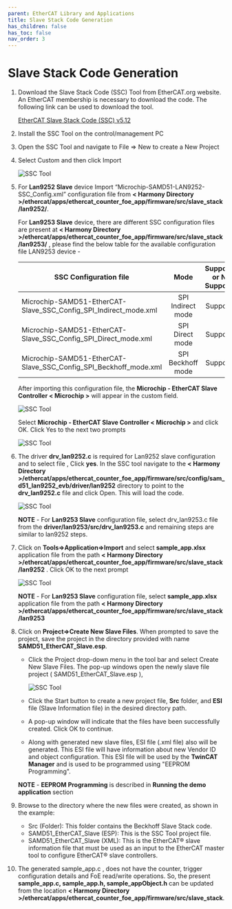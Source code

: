 ```yaml
---
parent: EtherCAT Library and Applications
title: Slave Stack Code Generation
has_children: false
has_toc: false
nav_order: 3
---
```


# **Slave Stack Code Generation**

1. Download the Slave Stack Code (SSC) Tool from EtherCAT.org website. An EtherCAT membership is necessary to download the code. The following link can be used to download the tool.

    [EtherCAT Slave Stack Code (SSC) v5.12](https://www.ethercat.org/en/downloads/downloads_01DCC32A10294F2EA866F7E46FB0285F.htm)

2.	Install the SSC Tool on the control/management PC
3.	Open the SSC Tool and navigate to File => New to create a New Project
4.	Select Custom and then click Import

    ![SSC Tool](images/ssc_import_configuration_file.png)

5. For **Lan9252 Slave** device	Import “Microchip-SAMD51-LAN9252-SSC_Config.xml” configuration file from **< Harmony Directory >/ethercat/apps/ethercat_counter_foe_app/firmware/src/slave_stack/lan9252/**.

    For **Lan9253  Slave** device, there are different SSC configuration files are present at **< Harmony Directory >/ethercat/apps/ethercat_counter_foe_app/firmware/src/slave_stack/lan9253/** , please find the below table for the available configuration file LAN9253 device -

    | SSC Configuration file  |   Mode         |    Supported or Not Supported    |
    |-------------------------|:--------------:|:--------------:|
    | Microchip-SAMD51-EtherCAT-Slave_SSC_Config_SPI_Indirect_mode.xml   |  SPI Indirect mode   |   Supported   |
    | Microchip-SAMD51-EtherCAT-Slave_SSC_Config_SPI_Direct_mode.xml     |  SPI Direct mode   |   Supported   |
    | Microchip-SAMD51-EtherCAT-Slave_SSC_Config_SPI_Beckhoff_mode.xml     |  SPI Beckhoff mode |   Supported   |

    After importing this configuration file, the **Microchip - EtherCAT Slave Controller < Microchip >**  will appear in the custom field.

    ![SSC Tool](images/custom_sscfile_selected.png)

    Select **Microchip - EtherCAT Slave Controller < Microchip >** and click OK. Click Yes to the next two prompts

    ![SSC Tool](images/ssc_import_configuration_file_2.png)

6.	The driver **drv_lan9252.c** is required for Lan9252 slave configuration and to select file , Click **yes**. In the SSC tool navigate to the **< Harmony Directory >/ethercat/apps/ethercat_counter_foe_app/firmware/src/config/sam_d51_lan9252_evb/driver/lan9252** directory to point to the **drv_lan9252.c** file and click Open. This will load the code.

    ![SSC Tool](images/drv_lan9252_selection.png)

    **NOTE** - For **Lan9253 Slave** configuration file, select drv_lan9253.c file from the **driver/lan9253/src/drv_lan9253.c** and remaining steps are similar to lan9252 steps.

7.	Click on **Tools=>Application=>Import**  and select **sample_app.xlsx** application file from the path **< Harmony Directory >/ethercat/apps/ethercat_counter_foe_app/firmware/src/slave_stack/lan9252** . Click OK to the next prompt

    ![SSC Tool](images/ssc_import_configuration_file_3.png)

    **NOTE** - For **Lan9253 Slave** configuration file, select **sample_app.xlsx** application file from the path **< Harmony Directory >/ethercat/apps/ethercat_counter_foe_app/firmware/src/slave_stack/lan9253**

8.	Click on **Project=>Create New Slave Files**. When prompted to save the project, save the project in the directory provided with name **SAMD51_EtherCAT_Slave.esp**.
    *  Click the Project drop-down menu in the tool bar and select Create New Slave Files. The pop-up windows open the newly slave file project ( SAMD51_EtherCAT_Slave.esp ),

        ![SSC Tool](images/ssc_import_configuration_file_4.png)

    * Click the Start button to create a new project file, **Src** folder, and **ESI** file (Slave Information file) in the desired directory path.

    * A pop-up window will indicate that the files have been successfully created. Click OK to continue.

    * Along with generated new slave files, ESI file (.xml file) also will be generated. This ESI file will have information about new Vendor ID and object configuration. This ESI file will be used by the **TwinCAT Manager** and is used to be programmed using "EEPROM Programming".

    **NOTE** - **EEPROM Programming** is described in **Running the demo application** section

9. Browse to the directory where the new files were created, as shown in the example:
    * Src (Folder): This folder contains the Beckhoff Slave Stack code.
    * SAMD51_EtherCAT_Slave (ESP): This is the SSC Tool project file.
    * SAMD51_EtherCAT_Slave (XML): This is the EtherCAT® slave information file that must be used as an input to the EtherCAT master tool to configure EtherCAT® slave controllers.

10. The generated sample_app.c , does not have the counter, trigger configuration details and FoE read/write operations. So, the present **sample_app.c, sample_app.h, sample_appObject.h** can be updated from the location **< Harmony Directory >/ethercat/apps/ethercat_counter_foe_app/firmware/src/slave_stack**.
